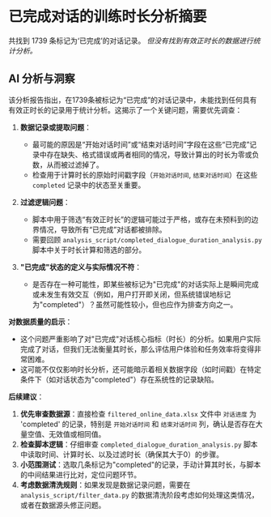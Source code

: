 # 已完成对话的训练时长分析摘要

共找到 1739 条标记为‘已完成’的对话记录。
*但没有找到有效正时长的数据进行统计分析。*

## AI 分析与洞察

该分析报告指出，在1739条被标记为“已完成”的对话记录中，未能找到任何具有有效正时长的记录用于统计分析。这揭示了一个关键问题，需要优先调查：

1.  **数据记录或提取问题**：
    *   最可能的原因是“开始对话时间”或“结束对话时间”字段在这些“已完成”记录中存在缺失、格式错误或两者相同的情况，导致计算出的时长为零或负数，从而被过滤掉了。
    *   检查用于计算时长的原始时间戳字段（`开始对话时间`, `结束对话时间`）在这些 `completed` 记录中的状态至关重要。

2.  **过滤逻辑问题**：
    *   脚本中用于筛选“有效正时长”的逻辑可能过于严格，或存在未预料到的边界情况，导致所有“已完成”对话都被排除。
    *   需要回顾 `analysis_script/completed_dialogue_duration_analysis.py` 脚本中关于时长计算和筛选的部分。

3.  **"已完成"状态的定义与实际情况不符**：
    *   是否存在一种可能性，即某些被标记为"已完成"的对话实际上是瞬间完成或未发生有效交互（例如，用户打开即关闭，但系统错误地标记为"completed"）？虽然可能性较小，但也应作为排查方向之一。

**对数据质量的启示**：
*   这个问题严重影响了对"已完成"对话核心指标（时长）的分析。如果用户实际完成了对话，但我们无法衡量其时长，那么评估用户体验和任务效率将变得非常困难。
*   这可能不仅仅影响时长分析，还可能暗示着相关数据字段（如时间戳）在特定条件下（如对话状态为"completed"）存在系统性的记录缺陷。

**后续建议**：
1.  **优先审查数据源**：直接检查 `filtered_online_data.xlsx` 文件中 `对话进度` 为 'completed' 的记录，特别是 `开始对话时间` 和 `结束对话时间` 列，确认是否存在大量空值、无效值或相同值。
2.  **检查脚本逻辑**：仔细审查 `completed_dialogue_duration_analysis.py` 脚本中读取时间、计算时长、以及过滤时长（确保其大于0）的步骤。
3.  **小范围测试**：选取几条标记为"completed"的记录，手动计算其时长，与脚本的中间结果进行比对，定位问题环节。
4.  **考虑数据清洗规则**：如果发现是数据记录问题，需要在 `analysis_script/filter_data.py` 的数据清洗阶段考虑如何处理这类情况，或者在数据源头修正问题。